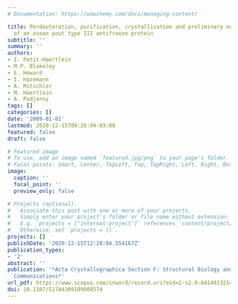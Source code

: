 ```yaml
---
# Documentation: https://wowchemy.com/docs/managing-content/

title: Perdeuteration, purification, crystallization and preliminary neutron diffraction
  of an ocean pout type III antifreeze protein
subtitle: ''
summary: ''
authors:
- I. Petit-Haertlein
- M.P. Blakeley
- E. Howard
- I. Hazemann
- A. Mitschler
- M. Haertlein
- A. Podjarny
tags: []
categories: []
date: '2009-01-01'
lastmod: 2020-12-15T09:28:04-03:00
featured: false
draft: false

# Featured image
# To use, add an image named `featured.jpg/png` to your page's folder.
# Focal points: Smart, Center, TopLeft, Top, TopRight, Left, Right, BottomLeft, Bottom, BottomRight.
image:
  caption: ''
  focal_point: ''
  preview_only: false

# Projects (optional).
#   Associate this post with one or more of your projects.
#   Simply enter your project's folder or file name without extension.
#   E.g. `projects = ["internal-project"]` references `content/project/deep-learning/index.md`.
#   Otherwise, set `projects = []`.
projects: []
publishDate: '2020-12-15T12:28:04.554167Z'
publication_types:
- '2'
abstract: ''
publication: '*Acta Crystallographica Section F: Structural Biology and Crystallization
  Communications*'
url_pdf: https://www.scopus.com/inward/record.uri?eid=2-s2.0-64149132142&doi=10.1107%2fS1744309109008574&partnerID=40&md5=611bd76834f741785dd6bb6fd4d09bfa
doi: 10.1107/S1744309109008574
---
```

